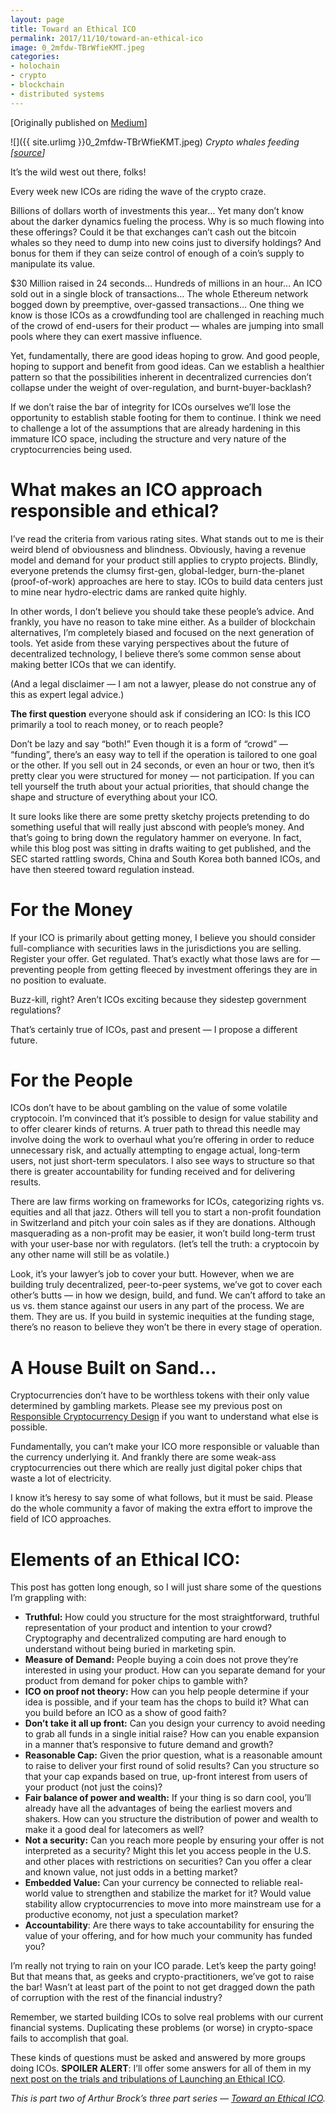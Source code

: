 ```yaml
---
layout: page
title: Toward an Ethical ICO
permalink: 2017/11/10/toward-an-ethical-ico
image: 0_2mfdw-TBrWfieKMT.jpeg
categories:
- holochain
- crypto
- blockchain
- distributed systems
---
```

[Originally published on [Medium](https://medium.com/h-o-l-o/toward-an-ethical-ico-419b9e961004)]

![]({{ site.urlimg }}0_2mfdw-TBrWfieKMT.jpeg)
_Crypto whales feeding \[_[_source_](https://unsplash.com/photos/fs283LESUtc)_\]_

It’s the wild west out there, folks!

Every week new ICOs are riding the wave of the crypto craze.

Billions of dollars worth of investments this year… Yet many don’t know about the darker dynamics fueling the process. Why is so much flowing into these offerings? Could it be that exchanges can’t cash out the bitcoin whales so they need to dump into new coins just to diversify holdings? And bonus for them if they can seize control of enough of a coin’s supply to manipulate its value.

$30 Million raised in 24 seconds... Hundreds of millions in an hour… An ICO sold out in a single block of transactions… The whole Ethereum network bogged down by preemptive, over-gassed transactions… One thing we know is those ICOs as a crowdfunding tool are challenged in reaching much of the crowd of end-users for their product — whales are jumping into small pools where they can exert massive influence.

Yet, fundamentally, there are good ideas hoping to grow. And good people, hoping to support and benefit from good ideas. Can we establish a healthier pattern so that the possibilities inherent in decentralized currencies don’t collapse under the weight of over-regulation, and burnt-buyer-backlash?

If we don’t raise the bar of integrity for ICOs ourselves we’ll lose the opportunity to establish stable footing for them to continue. I think we need to challenge a lot of the assumptions that are already hardening in this immature ICO space, including the structure and very nature of the cryptocurrencies being used.

What makes an ICO approach responsible and ethical?
===================================================

I’ve read the criteria from various rating sites. What stands out to me is their weird blend of obviousness and blindness. Obviously, having a revenue model and demand for your product still applies to crypto projects. Blindly, everyone pretends the clumsy first-gen, global-ledger, burn-the-planet (proof-of-work) approaches are here to stay. ICOs to build data centers just to mine near hydro-electric dams are ranked quite highly.

In other words, I don’t believe you should take these people’s advice. And frankly, you have no reason to take mine either. As a builder of blockchain alternatives, I’m completely biased and focused on the next generation of tools. Yet aside from these varying perspectives about the future of decentralized technology, I believe there’s some common sense about making better ICOs that we can identify.

(And a legal disclaimer — I am not a lawyer, please do not construe any of this as expert legal advice.)

**The first question** everyone should ask if considering an ICO: Is this ICO primarily a tool to reach money, or to reach people?

Don’t be lazy and say “both!” Even though it is a form of “crowd” — “funding”, there’s an easy way to tell if the operation is tailored to one goal or the other. If you sell out in 24 seconds, or even an hour or two, then it’s pretty clear you were structured for money — not participation. If you can tell yourself the truth about your actual priorities, that should change the shape and structure of everything about your ICO.

It sure looks like there are some pretty sketchy projects pretending to do something useful that will really just abscond with people’s money. And that’s going to bring down the regulatory hammer on everyone. In fact, while this blog post was sitting in drafts waiting to get published, and the SEC started rattling swords, China and South Korea both banned ICOs, and have then steered toward regulation instead.

For the Money
=============

If your ICO is primarily about getting money, I believe you should consider full-compliance with securities laws in the jurisdictions you are selling. Register your offer. Get regulated. That’s exactly what those laws are for — preventing people from getting fleeced by investment offerings they are in no position to evaluate.

Buzz-kill, right? Aren’t ICOs exciting because they sidestep government regulations?

That’s certainly true of ICOs, past and present — I propose a different future.

For the People
==============

ICOs don’t have to be about gambling on the value of some volatile cryptocoin. I’m convinced that it’s possible to design for value stability and to offer clearer kinds of returns. A truer path to thread this needle may involve doing the work to overhaul what you’re offering in order to reduce unnecessary risk, and actually attempting to engage actual, long-term users, not just short-term speculators. I also see ways to structure so that there is greater accountability for funding received and for delivering results.

There are law firms working on frameworks for ICOs, categorizing rights vs. equities and all that jazz. Others will tell you to start a non-profit foundation in Switzerland and pitch your coin sales as if they are donations. Although masquerading as a non-profit may be easier, it won’t build long-term trust with your user-base nor with regulators. (let’s tell the truth: a cryptocoin by any other name will still be as volatile.)

Look, it’s your lawyer’s job to cover your butt. However, when we are building truly decentralized, peer-to-peer systems, we’ve got to cover each other’s butts — in how we design, build, and fund. We can’t afford to take an us vs. them stance against our users in any part of the process. We are them. They are us. If you build in systemic inequities at the funding stage, there’s no reason to believe they won’t be there in every stage of operation.

A House Built on Sand…
======================

Cryptocurrencies don’t have to be worthless tokens with their only value determined by gambling markets. Please see my previous post on [Responsible Cryptocurrency Design](https://medium.com/holochain/building-responsible-cryptocurrencies-d45d7d2173ed) if you want to understand what else is possible.

Fundamentally, you can’t make your ICO more responsible or valuable than the currency underlying it. And frankly there are some weak-ass cryptocurrencies out there which are really just digital poker chips that waste a lot of electricity.

I know it’s heresy to say some of what follows, but it must be said. Please do the whole community a favor of making the extra effort to improve the field of ICO approaches.

Elements of an Ethical ICO:
===========================

This post has gotten long enough, so I will just share some of the questions I’m grappling with:

*   **Truthful:** How could you structure for the most straightforward, truthful representation of your product and intention to your crowd? Cryptography and decentralized computing are hard enough to understand without being buried in marketing spin.
*   **Measure of Demand:** People buying a coin does not prove they’re interested in using your product. How can you separate demand for your product from demand for poker chips to gamble with?
*   **ICO on proof not theory:** How can you help people determine if your idea is possible, and if your team has the chops to build it? What can you build before an ICO as a show of good faith?
*   **Don’t take it all up front:** Can you design your currency to avoid needing to grab all funds in a single initial raise? How can you enable expansion in a manner that’s responsive to future demand and growth?
*   **Reasonable Cap:** Given the prior question, what is a reasonable amount to raise to deliver your first round of solid results? Can you structure so that your cap expands based on true, up-front interest from users of your product (not just the coins)?
*   **Fair balance of power and wealth:** If your thing is so darn cool, you’ll already have all the advantages of being the earliest movers and shakers. How can you structure the distribution of power and wealth to make it a good deal for latecomers as well?
*   **Not a security:** Can you reach more people by ensuring your offer is not interpreted as a security? Might this let you access people in the U.S. and other places with restrictions on securities? Can you offer a clear and known value, not just odds in a betting market?
*   **Embedded Value:** Can your currency be connected to reliable real-world value to strengthen and stabilize the market for it? Would value stability allow cryptocurrencies to move into more mainstream use for a productive economy, not just a speculation market?
*   **Accountability**: Are there ways to take accountability for ensuring the value of your offering, and for how much your community has funded you?

I’m really not trying to rain on your ICO parade. Let’s keep the party going! But that means that, as geeks and crypto-practitioners, we’ve got to raise the bar! Wasn’t at least part of the point to not get dragged down the path of corruption with the rest of the financial industry?

Remember, we started building ICOs to solve real problems with our current financial systems. Duplicating these problems (or worse) in crypto-space fails to accomplish that goal.

These kinds of questions must be asked and answered by more groups doing ICOs. **SPOILER ALERT**: I’ll offer some answers for all of them in my [next post on the trials and tribulations of Launching an Ethical ICO](https://medium.com/h-o-l-o/launching-an-ethical-ico-e21ed5738bb0).

_This is part two of Arthur Brock’s three part series —_ [_Toward an Ethical ICO_](https://medium.com/h-o-l-o/ethical-ico/home)_._